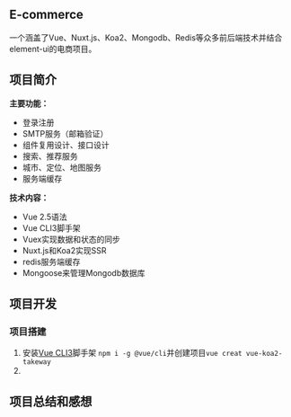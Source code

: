 ##  E-commerce
一个涵盖了Vue、Nuxt.js、Koa2、Mongodb、Redis等众多前后端技术并结合element-ui的电商项目。

## 项目简介
**主要功能：**

- 登录注册
- SMTP服务（邮箱验证）
- 组件复用设计、接口设计
- 搜索、推荐服务
- 城市、定位、地图服务
- 服务端缓存

**技术内容：**

- Vue 2.5语法
- Vue CLI3脚手架
- Vuex实现数据和状态的同步
- Nuxt.js和Koa2实现SSR
- redis服务端缓存
- Mongoose来管理Mongodb数据库

## 项目开发

### 项目搭建

1. 安装[Vue CLI3](https://cli.vuejs.org/zh/)脚手架 `npm i -g @vue/cli`并创建项目`vue creat vue-koa2-takeway`
2. 

## 项目总结和感想